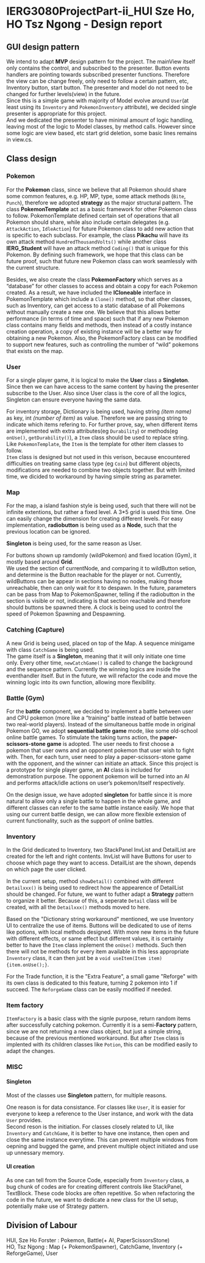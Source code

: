 # IERG3080ProjectPart-ii_HUI Sze Ho, HO Tsz Ngong - Design report
## GUI design pattern
We intend to adapt **MVP** design pattern for the project. The mainView itself only contains the control, and subscribed to the presenter. Button events handlers are pointing towards subscribed presenter functions. Therefore the view can be change freely, only need to follow a certain pattern, etc, Inventory button, start button. The presenter and model do not need to be changed for further levels(view) in the future. \
Since this is a simple game with majority of Model evolve around `User`(at least using its `Inventory` and `PokemonInventory` attribute), we decided single presenter is appropriate for this project. \
And we dedicated the presenter to have minimal amount of logic handling, leaving most of the logic to Model classes, by method calls.
However since some logic are view based, etc start grid deletion, some basic lines remains in view.cs.

## Class design
### Pokemon
For the **Pokemon** class, since we believe that all Pokemon should share some common features, e.g. HP, MP, type, some attack methods (`Bite`, `Punch`), therefore we adopted **strategy** as the major structural pattern. The class **PokemonTemplate** act as a basic framework for other Pokemon class to follow. PokemonTemplate defined certain set of operations that all Pokemon should share, while also include certain delegates (e.g. `AttackAction`, `IdleAction`) for future Pokemon class to add new action that is specific to each subclass. For example, the class **Pikachu** will have its own attack method  `HundredThousandVolts()` while another class **IERG_Student** will have an attack method `Coding()` that is unique for this Pokemon. By defining such framework, we hope that this class can be future proof, such that future new Pokemon class can work seamlessly with the current structure. 

Besides, we also create the class **PokemonFactory** which serves as a “database” for other classes to access and obtain a copy for each Pokemon created. As a result, we have included the **ICloneable** interface in PokemonTemplate which include a `Clone()` method, so that other classes, such as Inventory, can get access to a static database of all Pokemons without manually create a new one. We believe that this allows better performance (in terms of time and space) such that if any new Pokemon class contains many fields and methods, then instead of a costly instance creation operation, a copy of existing instance will be a better way for obtaining a new Pokemon. Also, the PokemonFactory class can be modified to support new features, such as controlling the number of “wild” pokemons that exists on the map.

### User
For a single player game, it is logical to make the **User** class a **Singleton**. Since then we can have access to the same content by having the presenter subscribe to the User. Also since User class is the core of all the logics, Singleton can ensure everyone having the same data.

For inventory storage, Dictionary is being used, having string *(item name)* as key, int *(number of item)* as value. Therefore we are passing string to indicate which items refering to. For further prove, say, when different items are implemented with extra attributes(eg `Durability`) or methods(eg `onUse()`, `getDurability()`), a `Item` class should be used to replace string. Like `PokemonTemplate`, the `Item` is the template for other item classes to follow. \
`Item` class is designed but not used in this verison, because encountered difficulties on treating same class type (eg `Coin`) but different objects, modifications are needed to combine two objects together. But with limited time, we dicided to workaround by having simple string as parameter.

### Map
For the map, a island fashion style is being used, such that there will not be infinite extentions, but rather a fixed level. A 3\*5 grid is used this time. One can easily change the dimension for creating different levels. For easy implementation, **radiobutton** is being used as a **Node**, such that the previous location can be ignored.

**Singleton** is being used, for the same reason as User.

For buttons shown up ramdomly (wildPokemon) and fixed location (Gym), it mostly based around **Grid**. \
We used the section of currentNode, and comparing it to wildButton setion, and determine is the Button reachable for the player or not. Currently, wildButtons can be appear in sections having no nodes, making those unreachable, then can only wait for it to despawn. In the future, parameters can be pass from Map to PokemonSpawner, telling if the radiobutton in the section is visible or not, indicating is that section reachable and therefore should buttons be spawned there. A clock is being used to control the speed of Pokemon Spawning and Despawning.

### Catching (Capture)
A new Grid is being used, placed on top of the Map. A sequence minigame with class `CatchGame` is being used. \
The game itself is a **Singleton**, meaning that it will only initiate one time only. Every other time, `newCatchGame()` is called to change the background and the sequence pattern. Currently the winning logics are inside the eventhandler itself. But in the future, we will refactor the code and move the winning logic into its own function, allowing more flexibility.

### Battle (Gym)
For the **battle** component, we decided to implement a battle between user and CPU pokemon (more like a “training” battle instead of battle between two real-world players). Instead of the simultaneous battle mode in original Pokemon GO, we adopt **sequential battle game** mode, like some old-school online battle games. To stimulate the taking turns action, the **paper-scissors-stone game** is adopted. The user needs to first choose a pokemon that user owns and an opponent pokemon that user wish to fight with. Then, for each turn, user need to play a paper-scissors-stone game with the opponent, and the winner can initiate an attack. Since this project is a prototype for single player game, an **AI** class is included for demonstration purpose. The opponent pokemon will be turned into an AI and performs attack/idle actions on user’s pokemon/itself respectively. 

On the design issue, we have adopted **singleton** for battle since it is more natural to allow only a single battle to happen in the whole game, and different classes can refer to the same battle instance easily. We hope that using our current battle design, we can allow more flexible extension of current functionality, such as the support of online battles. 

### Inventory
In the Grid dedicated to Inventory, two StackPanel InvList and DetailList are created for the left and right contents. InvList will have Buttons for user to choose which page they want to access. DetailList are the shown, depends on which page the user clicked.

In the current setup, method `showDetail()` combined with different `Detailxxx()` is being used to redirect how the appearence of DetailList should be changed. For future, we want to futher adapt a **Strategy** pattern to organize it better. Because of this, a seperate `Detail` class will be created, with all the `Detailxxx()` methods moved to here. 

Based on the "Dictionary string workaround" mentioned, we use Inventory UI to centralize the use of items. Buttons will be dedicated to use of items like potions, with local methods designed. With more new items in the future with different effects, or same effect but different values, it is certainly better to have the `Item` class inplement the `onUse()` methods. Such then there will not be methods for every item available in this less appropriate `Inventory` class, it can then just be a `void useItem(Item item) {item.onUse();}`. 

For the Trade function, it is the "Extra Feature", a small game "Reforge" with its own class is dedicated to this feature, turning 2 pokemon into 1 if succeed. The `ReforgeGame` class can be easily modified if needed.

### Item factory
`ItemFactory` is a basic class with the signle purpose, return random items after successfully catching pokemon. Currently it is a semi-**Factory** pattern, since we are not returning a new class object, but just a simple string, because of the previous mentioned workaround. But after `Item` class is implented with its children classes like `Potion`, this can be modified easily to adapt the changes.

### MISC
#### Singleton
Most of the classes use **Singleton** pattern, for multiple reasons.

One reason is for data consistance. For classes like `User`, it is easier for everyone to keep a reference to the User instance, and work with the data `User` provides. \
Second reson is the initiation. For classes closely related to UI, like `Inventory` and `CatchGame`, it is better to have one instance, then open and close the same instance everytime. This can prevent multiple windows from oepning and bugged the game, and prevent multiple object initiated and use up unnessary memory.

#### UI creation
As one can tell from the Source Code, especially from `Inventory` class, a bug chunk of codes are for creating different controls like StackPanel, TextBlock. These code blocks are often repetitive. So when refactoring the code in the future, we want to dedicate a new class for the UI setup, potentially make use of Strategy pattern.

## Division of Labour
HUI, Sze Ho Forster : Pokemon, Battle(+ AI, PaperScissorsStone) \
HO, Tsz Ngong : Map (+ PokemonSpawner), CatchGame, Inventory (+ ReforgeGame), User
